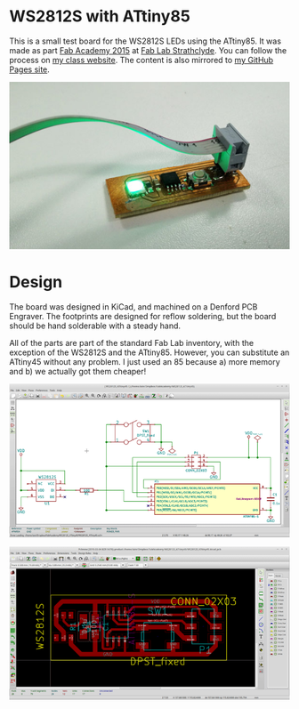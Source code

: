 # WS2812S with ATtiny85

This is a small test board for the WS2812S LEDs using the ATtiny85. It was made as part [Fab Academy 2015](http://www.fabacademy.org/) at [Fab Lab Strathclyde](http://www.strath.ac.uk/fablab/). You can follow the process on [my class website](http://fabacademy.org/archives/2015/eu/students/chalmers.iain/index.html). The content is also mirrored to [my GitHub Pages site](http://icchalmers.github.io/).

![FinalBoard](/workingBoard.jpg)

# Design

The board was designed in KiCad, and machined on a Denford PCB Engraver. The footprints are designed for reflow soldering, but the board should be hand solderable with a steady hand.

All of the parts are part of the standard Fab Lab inventory, with the exception of the WS2812S and the ATtiny85. However, you can substitute an ATtiny45 without any problem. I just used an 85 because a) more memory and b) we actually got them cheaper!

![Schematic](/schematic.png)

![BoardLayout](/boardLayout.png)


